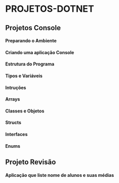 # PROJETOS-DOTNET


## Projetos Console

#### Preparando o Ambiente
#### Criando uma aplicação Console
#### Estrutura do Programa
#### Tipos e Variáveis
#### Intruções
#### Arrays
#### Classes e Objetos
#### Structs
#### Interfaces
#### Enums

## Projeto Revisão

#### Aplicação que liste nome de alunos e suas médias
